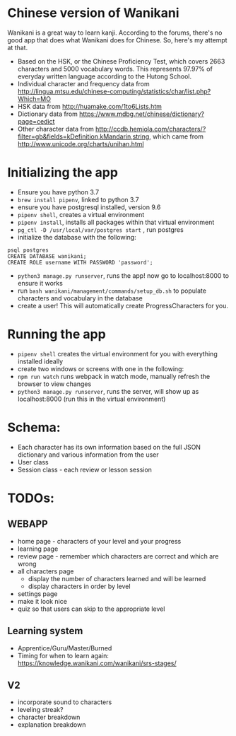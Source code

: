 Chinese version of Wanikani
==
Wanikani is a great way to learn kanji. According to the forums, there's no good app that does what Wanikani does for Chinese. So, here's my attempt at that.

- Based on the HSK, or the Chinese Proficiency Test, which covers 2663 characters and 5000 vocabulary words. This represents 97.97% of everyday written language according to the Hutong School.
- Individual character and frequency data from http://lingua.mtsu.edu/chinese-computing/statistics/char/list.php?Which=MO
- HSK data from http://huamake.com/1to6Lists.htm
- Dictionary data from https://www.mdbg.net/chinese/dictionary?page=cedict
- Other character data from http://ccdb.hemiola.com/characters/?filter=gb&fields=kDefinition,kMandarin,string, which came from http://www.unicode.org/charts/unihan.html

# Initializing the app
- Ensure you have python 3.7
- `brew install pipenv`, linked to python 3.7
- ensure you have postgresql installed, version 9.6
- `pipenv shell`, creates a virtual environment
- `pipenv install`, installs all packages within that virtual environment
- `pg_ctl -D /usr/local/var/postgres start` , run postgres
- initialize the database with the following:
```
psql postgres
CREATE DATABASE wanikani;
CREATE ROLE username WITH PASSWORD 'password';
```
- `python3 manage.py runserver`, runs the app! now go to localhost:8000 to ensure it works
- run `bash wanikani/management/commands/setup_db.sh` to populate characters and vocabulary in the database
- create a user! This will automatically create ProgressCharacters for you.

# Running the app
- `pipenv shell` creates the virtual environment for you with everything installed ideally
- create two windows or screens with one in the following:
- `npm run watch` runs webpack in watch mode, manually refresh the browser to view changes
- `python3 manage.py runserver`, runs the server, will show up as localhost:8000 (run this in the virtual environment)

# Schema:
- Each character has its own information based on the full JSON dictionary and various information from the user
- User class
- Session class - each review or lesson session

# TODOs:

## WEBAPP
- home page - characters of your level and your progress
- learning page
- review page - remember which characters are correct and which are wrong
- all characters page
  - display the number of characters learned and will be learned
  - display characters in order by level
- settings page
- make it look nice
- quiz so that users can skip to the appropriate level

## Learning system
- Apprentice/Guru/Master/Burned
- Timing for when to learn again: https://knowledge.wanikani.com/wanikani/srs-stages/

## V2
- incorporate sound to characters
- leveling streak?
- character breakdown
- explanation breakdown
